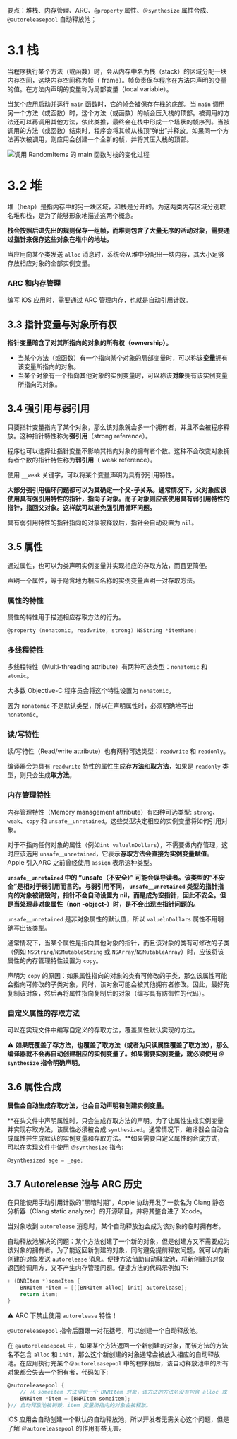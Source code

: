 要点：堆栈、内存管理、ARC、`@property` 属性、`＠synthesize` 属性合成、`@autoreleasepool` 自动释放池；

# 3.1 栈

当程序执行某个方法（或函数）时，会从内存中名为栈（stack）的区域分配一块内存空间，这块内存空间称为帧（ frame）。帧负责保存程序在方法内声明的变量的值。在方法内声明的变量称为局部变量（local variable）。

当某个应用启动并运行 `main` 函数时，它的帧会被保存在栈的底部。当 `main` 调用另一个方法（或函数）时，这个方法（或函数）的帧会压入栈的顶部。被调用的方法还可以再调用其他方法，依此类推，最终会在栈中形成一个塔状的帧序列。当被调用的方法（或函数）结束时，程序会将其帧从栈顶“弹出”并释放。如果同一个方法再次被调用，则应用会创建一个全新的帧，并将其压入栈的顶部。

![调用 RandomItems 的 main 函数时栈的变化过程](https://upload-images.jianshu.io/upload_images/2648731-c6ab4d224e8430ae.png?imageMogr2/auto-orient/strip%7CimageView2/2/w/1240)

# 3.2 堆

堆（heap）是指内存中的另一块区域，和栈是分开的。为这两类内存区域分别取名堆和栈，是为了能够形象地描述这两个概念。

**栈会按照后进先出的规则保存一组帧，而堆则包含了大量无序的活动对象，需要通过指针来保存这些对象在堆中的地址。**

当应用向某个类发送 `alloc` 消息时，系统会从堆中分配出一块内存，其大小足够存放相应对象的全部实例变量。

### ARC 和内存管理

编写 iOS 应用时，需要通过 ARC 管理内存，也就是自动引用计数。

## 3.3 指针变量与对象所有权

**指针变量暗含了对其所指向的对象的所有权（ownership）。**

* 当某个方法（或函数）有一个指向某个对象的局部变量时，可以称该**变量**拥有该变量所指向的对象。
* 当某个对象有一个指向其他对象的实例变量时，可以称该**对象**拥有该实例变量所指向的对象。

## 3.4 强引用与弱引用

只要指针变量指向了某个对象，那么该对象就会多一个拥有者，并且不会被程序释放。这种指针特性称为**强引用**（strong reference）。

程序也可以选择让指针变量不影响其指向对象的拥有者个数。这种不会改变对象拥有者个数的指针特性称为**弱引用**（ weak reference）。

使用 `__weak` 关键字，可以将某个变量声明为具有弱引用特性。

**大部分强引用循环问题都可以为其确定一个父-子关系。通常情况下，父对象应该使用具有强引用特性的指针，指向子对象。而子对象则应该使用具有弱引用特性的指针，指回父对象。这样就可以避免强引用循环问题。**

具有弱引用特性的指针指向的对象被释放后，指针会自动设置为 `nil`。

## 3.5 属性

通过属性，也可以为类声明实例变量并实现相应的存取方法，而且更简便。

声明一个属性，等于隐含地为相应名称的实例变量声明一对存取方法。

### 属性的特性

属性的特性用于描述相应存取方法的行为。

```objectivec
@property (nonatomic, readwrite, strong) NSString *itemName;
```

### 多线程特性

多线程特性（Multi-threading attribute）有两种可选类型：`nonatomic` 和 `atomic`。

大多数 Objective-C 程序员会将这个特性设置为 `nonatomic`。

因为 `nonatomic` 不是默认类型，所以在声明属性时，必须明确地写出 `nonatomic`。

### 读/写特性

读/写特性（Read/write attribute）也有两种可选类型：`readwrite` 和 `readonly`。

编译器会为具有 `readwrite` 特性的属性生成**存方法**和**取方法**，如果是 `readonly` 类型，则只会生成**取方法**。

### 内存管理特性

内存管理特性（Memory management attribute）有四种可选类型: `strong`、`weak`、`copy` 和  `unsafe＿unretained`。这些类型决定相应的实例变量将如何引用对象。

对于不指向任何对象的属性（例如`int valuelnDollars`），不需要做内存管理，这时应该选用 `unsafe＿unretained`，它表示**存取方法会直接为实例变量赋值**。 Apple 引入ARC 之前曾经使用 `assign` 表示这种类型。

**`unsafe＿unretained` 中的 “unsafe（不安全）” 可能会误导读者。该类型的“不安全”是相对于弱引用而言的。与弱引用不同， `unsafe＿unretained` 类型的指针指向的对象被销毁时，指针不会自动设置为 nil，而是成为空指针，因此不安全。但是当处理非对象属性（non -object-）时，是不会出现空指针问题的。**

`unsafe＿unretained` 是非对象属性的默认值，所以 `valuelnDollars` 属性不用明确写出该类型。

通常情况下，当某个属性是指向其他对象的指针，而且该对象的类有可修改的子类（例如 `NSString`/`NSMutableString` 或 `NSArray`/`NSMutableArray`）时，应该将该属性的内存管理特性设置为 `copy`。

声明为 `copy` 的原因：如果属性指向的对象的类有可修改的子类，那么该属性可能会指向可修改的子类对象，同时，该对象可能会被其他拥有者修改。因此，最好先复制该对象，然后再将属性指向复制后的对象（编写具有防御性的代码）。

### 自定义属性的存取方法

可以在实现文件中编写自定义的存取方法，覆盖属性默认实现的方法。

⚠️  **如果既覆盖了存方法，也覆盖了取方法（或者为只读属性覆盖了取方法），那么编译器就不会再自动创建相应的实例变量了。如果需要实例变量，就必须使用 `＠synthesize` 指令明确声明。**

## 3.6 属性合成

**属性会自动生成存取方法，也会自动声明和创建实例变量。**

**在头文件中声明属性时，只会生成存取方法的声明。为了让属性生成实例变量并实现存取方法，该属性必须被合成 `synthesized`。通常情况下，编译器会自动合成属性并生成默认的实例变量和存取方法。**如果需要自定义属性的合成方式，可以在实现文件中使用 `＠synthesize` 指令:

```objectivec
@synthesized age = _age;
```

## 3.7 Autorelease 池与 ARC 历史

在只能使用手动引用计数的“黑暗时期”，Apple 协助开发了一款名为 Clang 静态分析器（Clang static analyzer）的开源项目，并将其整合进了 Xcode。

当对象收到 `autorelease` 消息时，某个自动释放池会成为该对象的临时拥有者。

自动释放池解决的问题：某个方法创建了一个新的对象，但是创建方又不需要成为该对象的拥有者。为了能返回新创建的对象，同时避免提前释放问题，就可以向新创建的对象发送 `autorelease` 消息。便捷方法借助自动释放池，将新创建的对象返回给调用方，又不产生内存管理问题。便捷方法的代码示例如下:

```objectivec
+ (BNRItem *)someItem {
    BNRItem *item = [[[BNRItem alloc] init] autorelease];
    return item;
}
```

⚠️ ARC 下禁止使用 `autorelease`  特性！

`@autoreleasepool` 指令后面跟一对花括号，可以创建一个自动释放池。

在 `@autoreleasepool`  中，如果某个方法返回一个新创建的对象，而该方法的方法名不包含 `alloc` 和 `init`，那么这个新创建的对象通常会被放入相应的自动释放池。在应用执行完某个`＠autoreleasepool` 中的程序段后，该自动释放池中的所有对象都会失去一个拥有者，代码如下:

```objectivec
@autoreleasepool {
    // 从 someitem 方法得到一个 BNRItem 对象，该方法的方法名没有包含 alloc 或 copy
    BNRItem *item = [BNRItem someitem];
}// 自动释放池被销毁，item 变量所指向的对象会被释放。
```

iOS 应用会自动创建一个默认的自动释放池，所以开发者无需关心这个问题，但是了解 `＠autoreleasepool` 的作用有益无害。